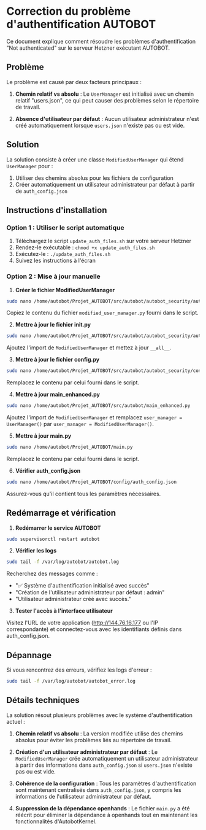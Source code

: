 # Correction du problème d'authentification AUTOBOT

Ce document explique comment résoudre les problèmes d'authentification "Not authenticated" sur le serveur Hetzner exécutant AUTOBOT.

## Problème

Le problème est causé par deux facteurs principaux :

1. **Chemin relatif vs absolu** : Le `UserManager` est initialisé avec un chemin relatif "users.json", ce qui peut causer des problèmes selon le répertoire de travail.

2. **Absence d'utilisateur par défaut** : Aucun utilisateur administrateur n'est créé automatiquement lorsque `users.json` n'existe pas ou est vide.

## Solution

La solution consiste à créer une classe `ModifiedUserManager` qui étend `UserManager` pour :

1. Utiliser des chemins absolus pour les fichiers de configuration
2. Créer automatiquement un utilisateur administrateur par défaut à partir de `auth_config.json`

## Instructions d'installation

### Option 1 : Utiliser le script automatique

1. Téléchargez le script `update_auth_files.sh` sur votre serveur Hetzner
2. Rendez-le exécutable : `chmod +x update_auth_files.sh`
3. Exécutez-le : `./update_auth_files.sh`
4. Suivez les instructions à l'écran

### Option 2 : Mise à jour manuelle

1. **Créer le fichier ModifiedUserManager**

```bash
sudo nano /home/autobot/Projet_AUTOBOT/src/autobot/autobot_security/auth/modified_user_manager.py
```

Copiez le contenu du fichier `modified_user_manager.py` fourni dans le script.

2. **Mettre à jour le fichier __init__.py**

```bash
sudo nano /home/autobot/Projet_AUTOBOT/src/autobot/autobot_security/auth/__init__.py
```

Ajoutez l'import de `ModifiedUserManager` et mettez à jour `__all__`.

3. **Mettre à jour le fichier config.py**

```bash
sudo nano /home/autobot/Projet_AUTOBOT/src/autobot/autobot_security/config.py
```

Remplacez le contenu par celui fourni dans le script.

4. **Mettre à jour main_enhanced.py**

```bash
sudo nano /home/autobot/Projet_AUTOBOT/src/autobot/main_enhanced.py
```

Ajoutez l'import de `ModifiedUserManager` et remplacez `user_manager = UserManager()` par `user_manager = ModifiedUserManager()`.

5. **Mettre à jour main.py**

```bash
sudo nano /home/autobot/Projet_AUTOBOT/main.py
```

Remplacez le contenu par celui fourni dans le script.

6. **Vérifier auth_config.json**

```bash
sudo nano /home/autobot/Projet_AUTOBOT/config/auth_config.json
```

Assurez-vous qu'il contient tous les paramètres nécessaires.

## Redémarrage et vérification

1. **Redémarrer le service AUTOBOT**

```bash
sudo supervisorctl restart autobot
```

2. **Vérifier les logs**

```bash
sudo tail -f /var/log/autobot/autobot.log
```

Recherchez des messages comme :
- "✅ Système d'authentification initialisé avec succès"
- "Création de l'utilisateur administrateur par défaut : admin"
- "Utilisateur administrateur créé avec succès."

3. **Tester l'accès à l'interface utilisateur**

Visitez l'URL de votre application (http://144.76.16.177 ou l'IP correspondante) et connectez-vous avec les identifiants définis dans auth_config.json.

## Dépannage

Si vous rencontrez des erreurs, vérifiez les logs d'erreur :

```bash
sudo tail -f /var/log/autobot/autobot_error.log
```

## Détails techniques

La solution résout plusieurs problèmes avec le système d'authentification actuel :

1. **Chemin relatif vs absolu** : La version modifiée utilise des chemins absolus pour éviter les problèmes liés au répertoire de travail.

2. **Création d'un utilisateur administrateur par défaut** : Le `ModifiedUserManager` crée automatiquement un utilisateur administrateur à partir des informations dans `auth_config.json` si `users.json` n'existe pas ou est vide.

3. **Cohérence de la configuration** : Tous les paramètres d'authentification sont maintenant centralisés dans `auth_config.json`, y compris les informations de l'utilisateur administrateur par défaut.

4. **Suppression de la dépendance openhands** : Le fichier `main.py` a été réécrit pour éliminer la dépendance à openhands tout en maintenant les fonctionnalités d'AutobotKernel.
